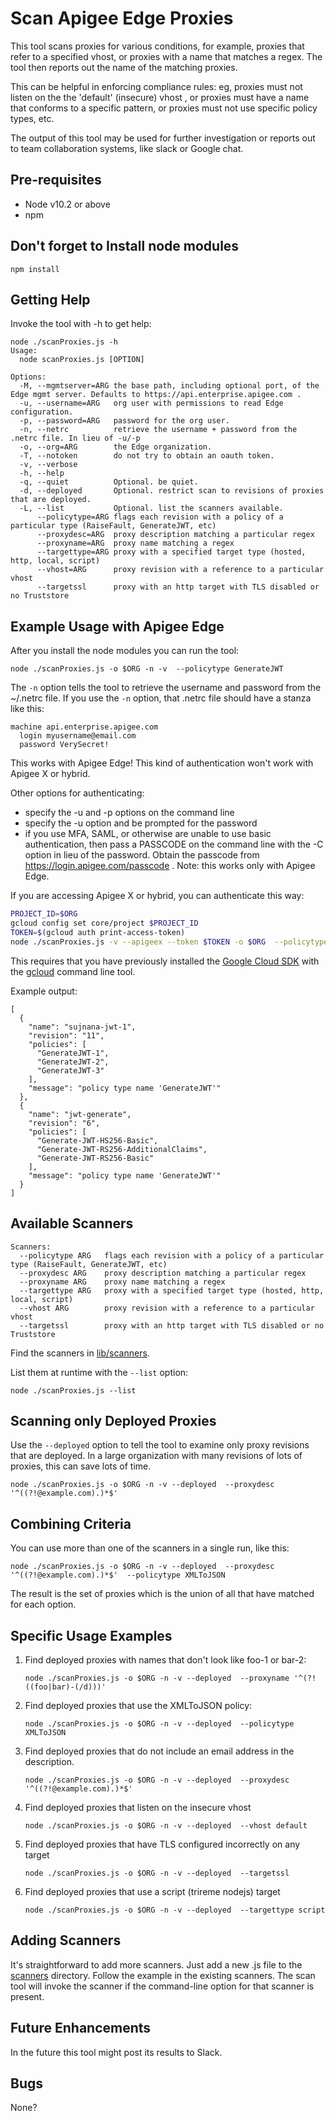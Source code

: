 # Scan Apigee Edge Proxies

This tool scans proxies for various conditions, for example,
proxies that refer to a specified vhost, or proxies with a name
that matches a regex. The tool then reports out the name of the
matching proxies.

This can be helpful in enforcing compliance rules: eg, proxies
must not listen on the the 'default' (insecure) vhost , or proxies
must have a name that conforms to a specific pattern, or proxies
must not use specific policy types, etc.

The output of this tool may be used for further investigation or reports out to
team collaboration systems, like slack or Google chat.

## Pre-requisites

* Node v10.2 or above
* npm

## Don't forget to Install node modules

```
npm install
```

## Getting Help

Invoke the tool with -h to get help:
```
node ./scanProxies.js -h
Usage:
  node scanProxies.js [OPTION]

Options:
  -M, --mgmtserver=ARG the base path, including optional port, of the Edge mgmt server. Defaults to https://api.enterprise.apigee.com .
  -u, --username=ARG   org user with permissions to read Edge configuration.
  -p, --password=ARG   password for the org user.
  -n, --netrc          retrieve the username + password from the .netrc file. In lieu of -u/-p
  -o, --org=ARG        the Edge organization.
  -T, --notoken        do not try to obtain an oauth token.
  -v, --verbose
  -h, --help
  -q, --quiet          Optional. be quiet.
  -d, --deployed       Optional. restrict scan to revisions of proxies that are deployed.
  -L, --list           Optional. list the scanners available.
      --policytype=ARG flags each revision with a policy of a particular type (RaiseFault, GenerateJWT, etc)
      --proxydesc=ARG  proxy description matching a particular regex
      --proxyname=ARG  proxy name matching a regex
      --targettype=ARG proxy with a specified target type (hosted, http, local, script)
      --vhost=ARG      proxy revision with a reference to a particular vhost
      --targetssl      proxy with an http target with TLS disabled or no Truststore
```

## Example Usage with Apigee Edge

After you install the node modules you can run the tool:

```
node ./scanProxies.js -o $ORG -n -v  --policytype GenerateJWT
```

The `-n` option tells the tool to retrieve the username and password from the ~/.netrc file. If you use the `-n` option, that .netrc file should have a stanza like this:
```
machine api.enterprise.apigee.com
  login myusername@email.com
  password VerySecret!
```

This works with Apigee Edge! This kind of authentication won't work with Apigee X or hybrid.

Other options for authenticating:
* specify the -u and -p options on the command line
* specify the -u option and be prompted for the password
* if you use MFA, SAML, or otherwise are unable to use basic authentication, then pass a PASSCODE on the command line with the -C option in lieu of the password.  Obtain the passcode from https://login.apigee.com/passcode . Note: this works only with Apigee Edge.

If you are accessing Apigee X or hybrid, you can authenticate this way:
```sh
PROJECT_ID=$ORG
gcloud config set core/project $PROJECT_ID
TOKEN=$(gcloud auth print-access-token)
node ./scanProxies.js -v --apigeex --token $TOKEN -o $ORG  --policytype GenerateJWT
```

This requires that you have previously installed the [Google Cloud SDK](https://cloud.google.com/sdk) with the [gcloud](https://cloud.google.com/cli) command line tool.


Example output:
```
[
  {
    "name": "sujnana-jwt-1",
    "revision": "11",
    "policies": [
      "GenerateJWT-1",
      "GenerateJWT-2",
      "GenerateJWT-3"
    ],
    "message": "policy type name 'GenerateJWT'"
  },
  {
    "name": "jwt-generate",
    "revision": "6",
    "policies": [
      "Generate-JWT-HS256-Basic",
      "Generate-JWT-RS256-AdditionalClaims",
      "Generate-JWT-RS256-Basic"
    ],
    "message": "policy type name 'GenerateJWT'"
  }
]
```

## Available Scanners

```
Scanners:
  --policytype ARG   flags each revision with a policy of a particular type (RaiseFault, GenerateJWT, etc)
  --proxydesc ARG    proxy description matching a particular regex
  --proxyname ARG    proxy name matching a regex
  --targettype ARG   proxy with a specified target type (hosted, http, local, script)
  --vhost ARG        proxy revision with a reference to a particular vhost
  --targetssl        proxy with an http target with TLS disabled or no Truststore
```

Find the scanners in [lib/scanners](./lib/scanners).

List them at runtime with the `--list` option:

```
node ./scanProxies.js --list
```


## Scanning only Deployed Proxies

Use the `--deployed` option to tell the tool to examine only proxy revisions that are deployed.  In a large organization with many revisions of lots of proxies, this can save lots of time.

```
node ./scanProxies.js -o $ORG -n -v --deployed  --proxydesc '^((?!@example.com).)*$'
```

## Combining Criteria

You can use more than one of the scanners in a single run, like this:

```
node ./scanProxies.js -o $ORG -n -v --deployed  --proxydesc '^((?!@example.com).)*$'  --policytype XMLToJSON
```

The result is the set of proxies which is the union of all that have matched for each option.


## Specific Usage Examples

1. Find deployed proxies with names that don't look like foo-1 or bar-2:

   ```
   node ./scanProxies.js -o $ORG -n -v --deployed  --proxyname '^(?!((foo|bar)-(/d)))'
   ```

2. Find deployed proxies that use the XMLToJSON policy:

   ```
   node ./scanProxies.js -o $ORG -n -v --deployed  --policytype XMLToJSON
   ```

3. Find deployed proxies that do not include an email address in the description.
   ```
   node ./scanProxies.js -o $ORG -n -v --deployed  --proxydesc '^((?!@example.com).)*$'
   ```

4. Find deployed proxies that listen on the insecure vhost
   ```
   node ./scanProxies.js -o $ORG -n -v --deployed  --vhost default
   ```

5. Find deployed proxies that have TLS configured incorrectly on any target
   ```
   node ./scanProxies.js -o $ORG -n -v --deployed  --targetssl
   ```

6. Find deployed proxies that use a script (trireme nodejs) target
   ```
   node ./scanProxies.js -o $ORG -n -v --deployed  --targettype script
   ```


## Adding Scanners

It's straightforward to add more scanners.
Just add a new .js file to the [scanners](./lib/scanners) directory.
Follow the example in the existing scanners.
The scan tool will invoke the scanner if the command-line option for that scanner is present.


## Future Enhancements

In the future this tool might post its results to Slack.

## Bugs

None?
